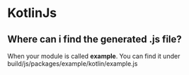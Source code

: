 # KotlinJs

## Where can i find the generated .js file?
When your module is called **example**. 
You can find it under build/js/packages/example/kotlin/example.js

